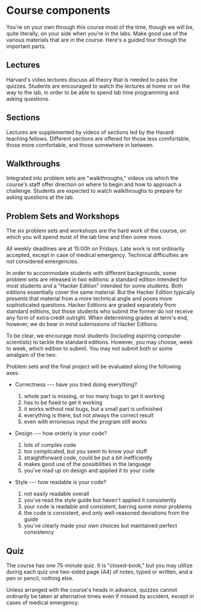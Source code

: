# Course components

You're on your own through this course most of the time, though we will be,
quite literally, on your side when you're in the labs. Make good use of the
various materials that are in the course. Here's a guided tour through the
important parts.

## Lectures

Harvard's video lectures discuss all theory that is needed to pass the quizzes.
Students are encouraged to watch the lectures at home or on the way to the lab,
in order to be able to spend lab time programming and asking questions.

## Sections

Lectures are supplemented by videos of sections led by the Havard teaching
fellows. Different sections are offered for those less comfortable, those more comfortable, and those somewhere in between.

## Walkthroughs

Integrated into problem sets are "walkthroughs," videos via which the course's staff offer direction on where to begin and how to approach a challenge. Students are expected to watch walkthroughs to prepare for asking questions at the lab.

## Problem Sets and Workshops

The six problem sets and workshops are the hard work of the course, on which
you will spend most of the lab time and then some more.

All weekly deadlines are at 15:00h on Fridays. Late work is not ordinarily
accepted, except in case of medical emergency. Technical difficulties are not
considered emergencies.

In order to accommodate students with different backgrounds, some problem sets
are released in two editions: a standard edition intended for most students and
a "Hacker Edition" intended for some students. Both editions essentially cover
the same material. But the Hacker Edition typically presents that material from
a more technical angle and poses more sophisticated questions. Hacker Editions
are graded separately from standard editions, but those students who submit the
former do not receive any form of extra credit outright. When determining
grades at term's end, however, we do bear in mind submissions of Hacker
Editions.

To be clear, we encourage most students (including aspiring computer scientists) to tackle the standard editions. However, you may choose, week to week, which edition to submit. You may not submit both or some amalgam of the two.

Problem sets and the final project will be evaluated along the following axes:

* Correctness --- have you tried doing everything?

	1. whole part is missing, or too many bugs to get it working
    2. has to be fixed to get it working
	3. it works without real bugs, but a small part is unfinished
	4. everything is there, but not always the correct result
	5. even with erroneous input the program still works

* Design --- how orderly is your code?

	1. lots of complex code
	2. too complicated, but you seem to know your stuff
	3. straightforward code, could be put a bit inefficiently
	4. makes good use of the possibilities in the language
	5. you've read up on design and applied it to your code

* Style --- how readable is your code?

	1. not easily readable overall
	2. you've read the style guide but haven't applied it consistently
	3. your code is readable and consistent, barring some minor problems
	4. the code is consistent, and only well-reasoned deviations from the guide
	5. you've clearly made your own choices but maintained perfect consistency

## Quiz

The course has one 75-minute quiz. It is "closed-book," but you may utilize during each quiz one two-sided page (A4) of notes, typed or written, and a pen or pencil, nothing else.

Unless arranged with the course's heads in advance, quizzes cannot ordinarily be taken at alternative times even if missed by accident, except in cases of medical emergency.
